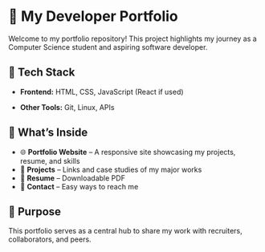 # 🚀 My Developer Portfolio  

Welcome to my portfolio repository! This project highlights my journey as a Computer Science student and aspiring software developer.  

## 🔧 Tech Stack
- **Frontend:** HTML, CSS, JavaScript (React if used)  

- **Other Tools:** Git, Linux, APIs  

## 📂 What’s Inside
- 🌐 **Portfolio Website** – A responsive site showcasing my projects, resume, and skills  
- 💼 **Projects** – Links and case studies of my major works  
- 📜 **Resume** – Downloadable PDF  
- 📧 **Contact** – Easy ways to reach me  

## 🎯 Purpose
This portfolio serves as a central hub to share my work with recruiters, collaborators, and peers.  

